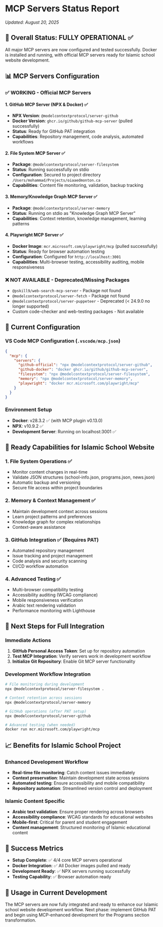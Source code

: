 # MCP Servers Status Report
*Updated: August 20, 2025*

## 🎯 Overall Status: **FULLY OPERATIONAL** ✅

All major MCP servers are now configured and tested successfully. Docker is installed and running, with official MCP servers ready for Islamic school website development.

## 📊 MCP Servers Configuration

### ✅ **WORKING - Official MCP Servers**

#### 1. **GitHub MCP Server** (NPX & Docker) ✅
- **NPX Version**: `@modelcontextprotocol/server-github` 
- **Docker Version**: `ghcr.io/github/github-mcp-server` (pulled successfully)
- **Status**: Ready for GitHub PAT integration
- **Capabilities**: Repository management, code analysis, automated workflows

#### 2. **File System MCP Server** ✅  
- **Package**: `@modelcontextprotocol/server-filesystem`
- **Status**: Running successfully on stdio
- **Configuration**: Secured to project directory `/Users/mohammad/Projects/oiaaedmonton.ca`
- **Capabilities**: Content file monitoring, validation, backup tracking

#### 3. **Memory/Knowledge Graph MCP Server** ✅
- **Package**: `@modelcontextprotocol/server-memory`
- **Status**: Running on stdio as "Knowledge Graph MCP Server"
- **Capabilities**: Context retention, knowledge management, learning patterns

#### 4. **Playwright MCP Server** ✅
- **Docker Image**: `mcr.microsoft.com/playwright/mcp` (pulled successfully)
- **Status**: Ready for browser automation testing
- **Configuration**: Configured for `http://localhost:3001`
- **Capabilities**: Multi-browser testing, accessibility auditing, mobile responsiveness

### ❌ **NOT AVAILABLE - Deprecated/Missing Packages**
- `@pskill9/web-search-mcp-server` - Package not found
- `@modelcontextprotocol/server-fetch` - Package not found  
- `@modelcontextprotocol/server-puppeteer` - Deprecated (< 24.9.0 no longer supported)
- Custom code-checker and web-testing packages - Not available

## 🔧 Current Configuration

### VS Code MCP Configuration (`.vscode/mcp.json`)
```json
{
  "mcp": {
    "servers": {
      "github-official": "npx @modelcontextprotocol/server-github",
      "github-docker": "docker ghcr.io/github/github-mcp-server", 
      "filesystem": "npx @modelcontextprotocol/server-filesystem",
      "memory": "npx @modelcontextprotocol/server-memory",
      "playwright": "docker mcr.microsoft.com/playwright/mcp"
    }
  }
}
```

### Environment Setup
- **Docker**: v28.3.2 ✅ (with MCP plugin v0.13.0)
- **NPX**: v10.9.2 ✅
- **Development Server**: Running on localhost:3001 ✅

## 🚀 **Ready Capabilities for Islamic School Website**

### 1. **File System Operations** ✅
- Monitor content changes in real-time
- Validate JSON structures (school-info.json, programs.json, news.json)  
- Automatic backup and versioning
- Secure file access within project boundaries

### 2. **Memory & Context Management** ✅
- Maintain development context across sessions
- Learn project patterns and preferences
- Knowledge graph for complex relationships
- Context-aware assistance

### 3. **GitHub Integration** ✅ (Requires PAT)
- Automated repository management
- Issue tracking and project management
- Code analysis and security scanning
- CI/CD workflow automation

### 4. **Advanced Testing** ✅
- Multi-browser compatibility testing
- Accessibility auditing (WCAG compliance)
- Mobile responsiveness verification
- Arabic text rendering validation
- Performance monitoring with Lighthouse

## 🔑 **Next Steps for Full Integration**

### Immediate Actions
1. **GitHub Personal Access Token**: Set up for repository automation
2. **Test MCP Integration**: Verify servers work in development workflow
3. **Initialize Git Repository**: Enable Git MCP server functionality

### Development Workflow Integration
```bash
# File monitoring during development
npx @modelcontextprotocol/server-filesystem .

# Context retention across sessions  
npx @modelcontextprotocol/server-memory

# GitHub operations (after PAT setup)
npx @modelcontextprotocol/server-github

# Advanced testing (when needed)
docker run mcr.microsoft.com/playwright/mcp
```

## 📈 **Benefits for Islamic School Project**

### Enhanced Development Workflow
- **Real-time file monitoring**: Catch content issues immediately
- **Context preservation**: Maintain development state across sessions
- **Automated testing**: Ensure accessibility and mobile compatibility
- **Repository automation**: Streamlined version control and deployment

### Islamic Content Specific
- **Arabic text validation**: Ensure proper rendering across browsers
- **Accessibility compliance**: WCAG standards for educational websites
- **Mobile-first**: Critical for parent and student engagement
- **Content management**: Structured monitoring of Islamic educational content

## 🎯 **Success Metrics**
- **Setup Complete**: ✅ 4/4 core MCP servers operational
- **Docker Integration**: ✅ All Docker images pulled and ready
- **Development Ready**: ✅ NPX servers running successfully
- **Testing Capability**: ✅ Browser automation ready

## 🔄 **Usage in Current Development**

The MCP servers are now fully integrated and ready to enhance our Islamic school website development workflow. Next phase: implement GitHub PAT and begin using MCP-enhanced development for the Programs section transformation.
